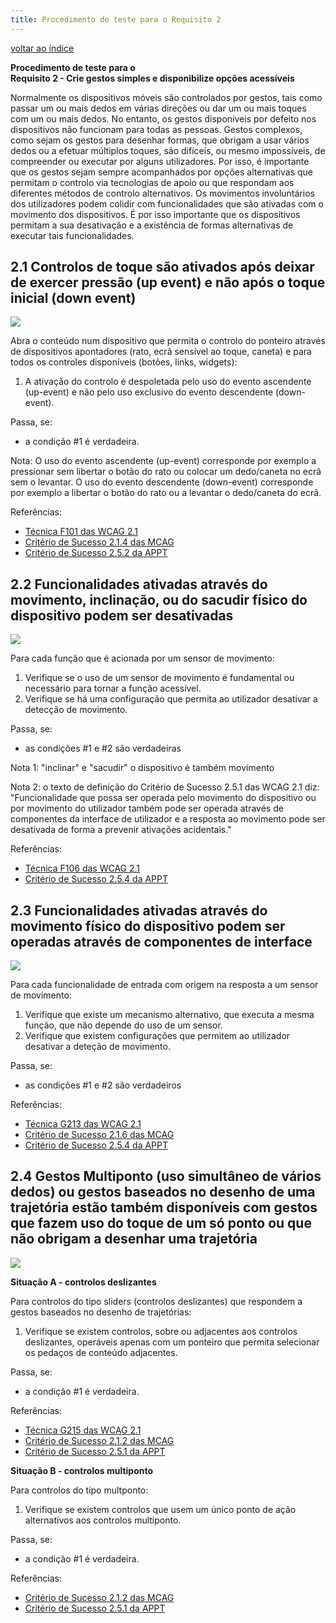 ```yaml
---
title: Procedimento de teste para o Requisito 2 
---
```


[voltar ao índice](index.md)

**Procedimento de teste para o**<br>**Requisito 2 - Crie gestos simples e disponibilize opções acessíveis**

Normalmente os dispositivos móveis são controlados por gestos, tais como passar um ou mais dedos em várias direções ou dar um ou mais toques com um ou mais dedos. No entanto, os gestos disponíveis por defeito nos dispositivos não funcionam para todas as pessoas. Gestos complexos, como sejam os gestos para desenhar formas, que obrigam a usar vários dedos ou a efetuar múltiplos toques, são difíceis, ou mesmo impossíveis, de compreender ou executar por alguns utilizadores. Por isso, é importante que os gestos sejam sempre acompanhados por opções alternativas que permitam o controlo via tecnologias de apoio ou que respondam aos diferentes métodos de controlo alternativos. Os movimentos involuntários dos utilizadores podem colidir com funcionalidades que são ativadas com o movimento dos dispositivos. É por isso importante que os dispositivos permitam a sua desativação e a existência de formas alternativas de executar tais funcionalidades.

## 2.1 Controlos de toque são ativados após deixar de exercer pressão (up event) e não após o toque inicial (down event)

![](https://selo.usabilidade.gov.pt/wp-content/uploads/2024/10/aspeto_critico-mobile_2-1_blue-1.svg)

Abra o conteúdo num dispositivo que permita o controlo do ponteiro através de dispositivos apontadores (rato, ecrã sensível ao toque, caneta) e para todos os controles disponíveis (botões, links, widgets):

1. A ativação do controlo é despoletada pelo uso do evento ascendente (up-event) e não pelo uso exclusivo do evento descendente (down-event).

Passa, se:

- a condição #1 é verdadeira.

Nota: O uso do evento ascendente (up-event) corresponde por exemplo a pressionar sem libertar o botão do rato ou colocar um dedo/caneta no ecrã sem o levantar. O uso do evento descendente (down-event) corresponde por exemplo a libertar o botão do rato ou a levantar o dedo/caneta do ecrã.

Referências:

- [Técnica F101 das WCAG 2.1](https://www.w3.org/WAI/WCAG22/Techniques/failures/F101)
- [Critério de Sucesso 2.1.4 das MCAG](https://getevinced.github.io/mcag/#single-touch-event)
- [Critério de Sucesso 2.5.2 da APPT](https://appt.org/en/guidelines/wcag/success-criterion-2-5-2)


## 2.2 Funcionalidades ativadas através do movimento, inclinação, ou do sacudir físico do dispositivo podem ser desativadas

![](https://selo.usabilidade.gov.pt/wp-content/uploads/2024/10/aspeto_critico-mobile_2-2_blue-1.svg)

Para cada função que é acionada por um sensor de movimento:

1. Verifique se o uso de um sensor de movimento é fundamental ou necessário para tornar a função acessível.
2. Verifique se há uma configuração que permita ao utilizador desativar a detecção de movimento.

Passa, se:

- as condições #1 e #2 são verdadeiras

Nota 1: "inclinar" e "sacudir" o dispositivo é também movimento

Nota 2: o texto de definição do Critério de Sucesso 2.5.1 das WCAG 2.1 diz: "Funcionalidade que possa ser operada pelo movimento do dispositivo ou por movimento do utilizador também pode ser operada através de componentes da interface de utilizador e a resposta ao movimento pode ser desativada de forma a prevenir ativações acidentais."

Referências:

- [Técnica F106 das WCAG 2.1](https://www.w3.org/WAI/WCAG22/Techniques/failures/F106)
- [Critério de Sucesso 2.5.4 da APPT](https://appt.org/en/guidelines/wcag/success-criterion-2-5-4)

## 2.3 Funcionalidades ativadas através do movimento físico do dispositivo podem ser operadas através de componentes de interface

![](https://selo.usabilidade.gov.pt/wp-content/uploads/2024/10/aspeto_critico-mobile_2-3_blue-1.svg)

Para cada funcionalidade de entrada com origem na resposta a um sensor de movimento:

1. Verifique que existe um mecanismo alternativo, que executa a mesma função, que não depende do uso de um sensor.
2. Verifique que existem configurações que permitem ao utilizador desativar a deteção de movimento.

Passa, se:

- as condições #1 e #2 são verdadeiros

Referências:

- [Técnica G213 das WCAG 2.1](https://www.w3.org/WAI/WCAG22/Techniques/general/G213)
- [Critério de Sucesso 2.1.6 das MCAG](https://getevinced.github.io/mcag/#accessibility-enabled)
- [Critério de Sucesso 2.5.4 da APPT](https://appt.org/en/guidelines/wcag/success-criterion-2-5-4)

## 2.4 Gestos Multiponto (uso simultâneo de vários dedos) ou gestos baseados no desenho de uma trajetória estão também disponíveis com gestos que fazem uso do toque de um só ponto ou que não obrigam a desenhar uma trajetória

![](https://selo.usabilidade.gov.pt/wp-content/uploads/2024/10/aspeto_critico-mobile_2-4_blue-1.svg)

**Situação A - controlos deslizantes**

Para controlos do tipo sliders (controlos deslizantes) que respondem a gestos baseados no desenho de trajetórias:

1. Verifique se existem controlos, sobre ou adjacentes aos controlos deslizantes, operáveis apenas com um ponteiro que permita selecionar os pedaços de conteúdo adjacentes.

Passa, se:

- a condição #1 é verdadeira.

Referências:

- [Técnica G215 das WCAG 2.1](https://www.w3.org/WAI/WCAG22/Techniques/general/G215)
- [Critério de Sucesso 2.1.2 das MCAG](https://getevinced.github.io/mcag/#simplified-gestures)
- [Critério de Sucesso 2.5.1 da APPT](https://appt.org/en/guidelines/wcag/success-criterion-2-5-1)

**Situação B - controlos multiponto**

Para controlos do tipo multponto:

1. Verifique se existem controlos que usem um único ponto de ação alternativos aos controlos multiponto. 

Passa, se:

- a condição #1 é verdadeira.

Referências:

- [Critério de Sucesso 2.1.2 das MCAG](https://getevinced.github.io/mcag/#simplified-gestures)
- [Critério de Sucesso 2.5.1 da APPT](https://appt.org/en/guidelines/wcag/success-criterion-2-5-1)
